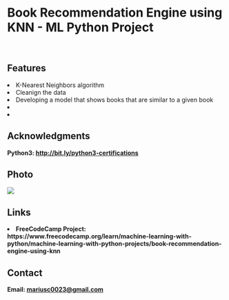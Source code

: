 <h1> Book Recommendation Engine using KNN - ML Python Project</h1>
<br>
<h2>Features</h2>
<li>K-Nearest Neighbors algorithm</li>
<li>Cleanign the data</li>
<li>Developing a model that shows books that are similar to a given book</li>
<li> </li>
<li> </li>
<h2>Acknowledgments</h2>

<b> Python3: http://bit.ly/python3-certifications <b>
<br>


<h2>Photo</h2>
<img src="image.jpg">
<br>

<h2>Links</h2>
<li>FreeCodeCamp Project: https://www.freecodecamp.org/learn/machine-learning-with-python/machine-learning-with-python-projects/book-recommendation-engine-using-knn</li>
<h2>Contact</h2>

<b> Email: mariusc0023@gmail.com </b>
